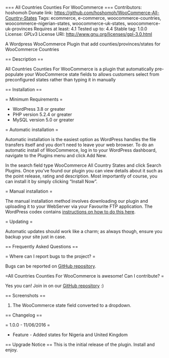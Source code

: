 === All Countries Counties For WooCommerce ===
Contributors: hoshomoh
Donate link: https://github.com/hoshomoh/WooCommerce-All-Country-States <Just star the repo>
Tags: ecommerce, e-commerce, woocommerce-countries, woocommerce-nigerian-states, woocommerce-uk-states, woocommerce-uk-provinces
Requires at least: 4.1
Tested up to: 4.4
Stable tag: 1.0.0
License: GPLv3
License URI: http://www.gnu.org/licenses/gpl-3.0.html

A Wordpress WooCommerce Plugin that add counties/provinces/states for WooCommerce Countries

== Description ==

All Countries Counties For WooCommerce is a plugin that automatically pre-populate your WooCommerce state fields to allows customers select from preconfigured states rather than typing it in manually

== Installation ==

= Minimum Requirements =

* WordPress 3.8 or greater
* PHP version 5.2.4 or greater
* MySQL version 5.0 or greater

= Automatic installation =

Automatic installation is the easiest option as WordPress handles the file transfers itself and you don’t need to leave your web browser. To do an automatic install of WooCommerce, log in to your WordPress dashboard, navigate to the Plugins menu and click Add New.

In the search field type WooCommerce All Country States and click Search Plugins. Once you’ve found our plugin you can view details about it such as the point release, rating and description. Most importantly of course, you can install it by simply clicking “Install Now”.

= Manual installation =

The manual installation method involves downloading our plugin and uploading it to your WebServer via your Favourite FTP application. The WordPress codex contains [instructions on how to do this here](http://codex.wordpress.org/Managing_Plugins#Manual_Plugin_Installation).

= Updating =

Automatic updates should work like a charm; as always though, ensure you backup your site just in case.

== Frequently Asked Questions ==

= Where can I report bugs to the project? =

Bugs can be reported on [GitHub repository](https://github.com/hoshomoh/WooCommerce-All-Country-States/issues).

=All Countries Counties For WooCommerce is awesome! Can I contribute? =

Yes you can! Join in on our [GitHub repository](https://github.com/hoshomoh/WooCommerce-All-Country-States) :)

== Screenshots ==

1. The WooCommerce state field converted to a dropdown.

== Changelog ==

= 1.0.0 - 11/06/2016 =
* Feature - Added states for Nigeria and United Kingdom

== Upgrade Notice ==
This is the initial release of the plugin. Install and enjoy.
